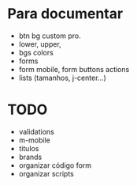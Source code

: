 # Para documentar

-   btn bg custom pro.
-   lower, upper,
-   bgs colors
-   forms
-   form mobile, form buttons actions
-   lists (tamanhos, j-center...)

# TODO

-   validations
-   m-mobile
-   titulos
-   brands
-   organizar código form
-   organizar scripts
